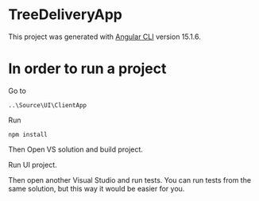 # TreeDeliveryApp

This project was generated with [Angular CLI](https://github.com/angular/angular-cli) version 15.1.6.


# In order to run a project

Go to
```
..\Source\UI\ClientApp
```
Run
```
npm install
```

Then Open VS solution and build project.

Run UI project.

Then open another Visual Studio and run tests.
You can run tests from the same solution, but this way it would be easier for you.

